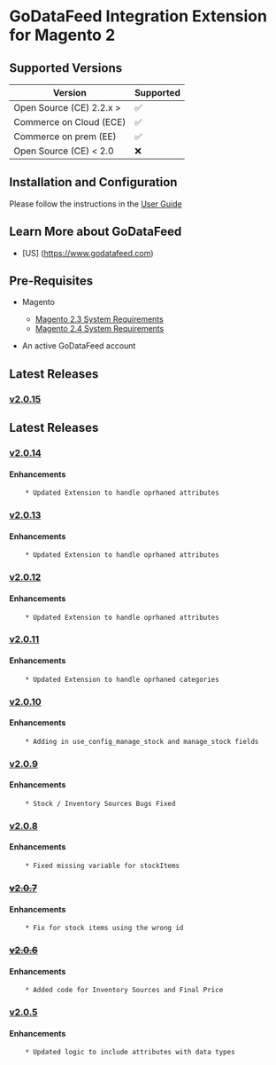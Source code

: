 # GoDataFeed Integration Extension for Magento 2

## Supported Versions
| Version | Supported          |
| ------- | ------------------ |
| Open Source (CE) 2.2.x >  | :white_check_mark: |
| Commerce on Cloud (ECE)   | :white_check_mark: |
| Commerce on prem (EE)   | :white_check_mark: |
| Open Source (CE) < 2.0   | :x:                |

## Installation and Configuration

Please follow the instructions in the [User Guide](/docs/README.md)

## Learn More about GoDataFeed

* [US] (<https://www.godatafeed.com>)

## Pre-Requisites

* Magento
  * [Magento 2.3 System Requirements](https://devdocs.magento.com/guides/v2.3/install-gde/system-requirements.html)
  * [Magento 2.4 System Requirements](https://devdocs.magento.com/guides/v2.4/install-gde/system-requirements.html)

* An active GoDataFeed account

## Latest Releases
### [v2.0.15](https://github.com/GoDataFeed/godatafeed-integration-m2/releases/tag/v2.0.15)

## Latest Releases
### [v2.0.14](https://github.com/GoDataFeed/godatafeed-integration-m2/releases/tag/v2.0.14)

#### Enhancements 
        * Updated Extension to handle oprhaned attributes
### [v2.0.13](https://github.com/GoDataFeed/godatafeed-integration-m2/releases/tag/v2.0.13)

#### Enhancements 
        * Updated Extension to handle oprhaned attributes

### [v2.0.12](https://github.com/GoDataFeed/godatafeed-integration-m2/releases/tag/v2.0.12)

#### Enhancements 
        * Updated Extension to handle oprhaned attributes

### [v2.0.11](https://github.com/GoDataFeed/godatafeed-integration-m2/releases/tag/v2.0.11)

#### Enhancements 
        * Updated Extension to handle oprhaned categories 

### [v2.0.10](https://github.com/GoDataFeed/godatafeed-integration-m2/releases/tag/v2.0.10)

#### Enhancements 
        * Adding in use_config_manage_stock and manage_stock fields

### [v2.0.9](https://github.com/GoDataFeed/godatafeed-integration-m2/releases/tag/v2.0.9)

#### Enhancements 
        * Stock / Inventory Sources Bugs Fixed

### [v2.0.8](https://github.com/GoDataFeed/godatafeed-integration-m2/releases/tag/v2.0.8)

#### Enhancements 
        * Fixed missing variable for stockItems

### ~~[v2.0.7](https://github.com/GoDataFeed/godatafeed-integration-m2/releases/tag/v2.0.7)~~

#### Enhancements 
        * Fix for stock items using the wrong id

### ~~[v2.0.6](https://github.com/GoDataFeed/godatafeed-integration-m2/releases/tag/v2.0.6)~~

#### Enhancements 
        * Added code for Inventory Sources and Final Price

### [v2.0.5](https://github.com/GoDataFeed/godatafeed-integration-m2/releases/tag/v2.0.5)

#### Enhancements 
        * Updated logic to include attributes with data types
